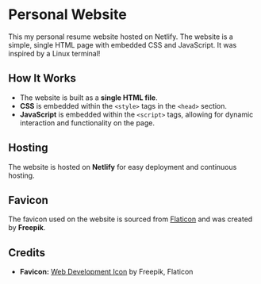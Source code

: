 # Personal Website

This my personal resume website hosted on Netlify. The website is a simple, single HTML page with embedded CSS and JavaScript. It was inspired by a Linux terminal!

## How It Works

- The website is built as a **single HTML file**.
- **CSS** is embedded within the `<style>` tags in the `<head>` section.
- **JavaScript** is embedded within the `<script>` tags, allowing for dynamic interaction and functionality on the page.
  
## Hosting

The website is hosted on **Netlify** for easy deployment and continuous hosting.

## Favicon

The favicon used on the website is sourced from [Flaticon](https://www.flaticon.com/free-icons/web-development) and was created by **Freepik**.

## Credits

- **Favicon:** [Web Development Icon](https://www.flaticon.com/free-icons/web-development) by Freepik, Flaticon
